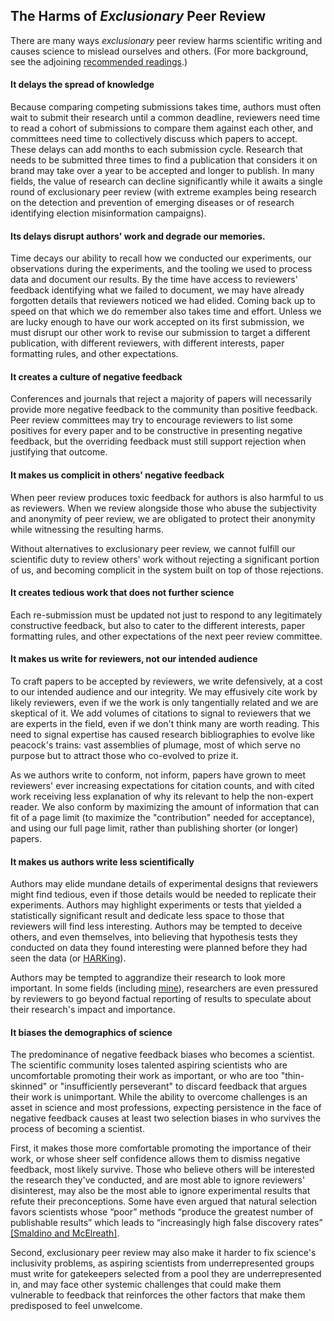 ## The Harms of *Exclusionary* Peer Review

There are many ways *exclusionary* peer review harms scientific writing and causes science to mislead ourselves and others. (For more background, see the adjoining [recommended readings](./Recommended-Readings.md).)

<a id="delaying-spread-of-knowledge"></a>
#### It delays the spread of knowledge
Because comparing competing submissions takes time, authors must often wait to submit their research until a common deadline, reviewers need time to read a cohort of submissions to compare them against each other, and committees need time to collectively discuss which papers to accept. These delays can add months to each submission cycle. Research that needs to be submitted three times to find a publication that considers it on brand may take over a year to be accepted and longer to publish. In many fields, the value of research can decline significantly while it awaits a single round of exclusionary peer review (with extreme examples being research on the detection and prevention of emerging diseases or of research identifying election misinformation campaigns).

<a id="delays-disrupt-memory"></a>
#### Its delays disrupt authors' work and degrade our memories.
Time decays our ability to recall how we conducted our experiments, our observations during the experiments, and the tooling we used to process data and document our results. By the time have access to reviewers' feedback identifying what we failed to document, we may have already forgotten details that reviewers noticed we had elided. Coming back up to speed on that which we do remember also takes time and effort. Unless we are lucky enough to have our work accepted on its first submission, we must disrupt our other work to revise our submission <!-- fixme, moving concepts to next block --> to target a different publication, with different reviewers, with different interests, paper formatting rules, and other expectations.

<a id="negative-feedback"></a>
#### It creates a culture of negative feedback
Conferences and journals that reject a majority of papers will necessarily provide more negative feedback to the community than positive feedback. Peer review committees may try to encourage reviewers to list some positives for every paper and to be constructive in presenting negative feedback, but the overriding feedback must still support rejection when justifying that outcome. 

#### It makes us complicit in others' negative feedback
When peer review produces toxic feedback for authors is also harmful to us as reviewers. When we review alongside those who abuse the subjectivity and anonymity of peer review, we are obligated to protect their anonymity while witnessing the resulting harms.

Without alternatives to exclusionary peer review, we cannot fulfill our scientific duty to review others' work without rejecting a significant portion of us, and becoming complicit in the system built on top of those rejections.

#### It creates tedious work that does not further science
Each re-submission must be updated not just to respond to any legitimately constructive feedback, but also to cater to the different interests, paper formatting rules, and other expectations of the next peer review committee.

<span id="audience"></span>
#### It makes us write for reviewers, not our intended audience
To craft papers to be accepted by reviewers, we write defensively, at a cost to our intended audience and our integrity. We may effusively cite work by likely reviewers, even if we the work is only tangentially related and we are skeptical of it. We add volumes of citations to signal to reviewers that we are experts in the field, even if we don't think many are worth reading. This need to signal expertise has caused research bibliographies to evolve like peacock's trains: vast assemblies of plumage, most of which serve no purpose but to attract those who co-evolved to prize it.

As we authors write to conform, not inform, papers have grown to meet reviewers' ever increasing expectations for citation counts, and with cited work receiving less explanation of why its relevant to help the non-expert reader. We also conform by maximizing the amount of information that can fit of a page limit (to maximize the "contribution" needed for acceptance), and using our full page limit, rather than publishing shorter (or longer) papers.

<a id="writing-less-scientifically"></a>
#### It makes us authors write less scientifically
Authors may elide mundane details of experimental designs that reviewers might find tedious, even if those details would be needed to replicate their experiments. Authors may highlight experiments or tests that yielded a statistically significant result and dedicate less space to those that reviewers will find less interesting. Authors may be tempted to deceive others, and even themselves, into believing that hypothesis tests they conducted on data they found interesting were planned before they had seen the data (or [HARKing](./Recommended-Readings.md#HARKing-Hypothesizing-After-the-Results-are-Known)).

Authors may be tempted to aggrandize their research to look more important. In some fields (including [mine](./Notes.md#speculation)), researchers are even pressured by reviewers to go beyond factual reporting of results to speculate about their research's impact and importance.

<a id="biasing-science"></a>
#### It biases the demographics of science

The predominance of negative feedback biases who becomes a scientist. The scientific community loses talented aspiring scientists who are uncomfortable promoting their work as important, or who are too "thin-skinned" or "insufficiently perseverant" to discard feedback that argues their work is unimportant. While the ability to overcome challenges is an asset in science and most professions, expecting persistence in the face of negative feedback causes at least two selection biases in who survives the process of becoming a scientist.

First, it makes those more comfortable promoting the importance of their work, or whose sheer self confidence allows them to dismiss negative feedback, most likely survive. Those who believe others will be interested the research they've conducted, and are most able to ignore reviewers' disinterest, may also be the most able to ignore experimental results that refute their preconceptions. Some have even argued that natural selection favors scientists whose “poor” methods “produce the greatest number of publishable results” which leads to “increasingly high false discovery rates” [[Smaldino and McElreath]](./Recommended-Readings.md/#the-natural-selection-of-bad-science).

Second, exclusionary peer review may also make it harder to fix science's inclusivity problems, as aspiring scientists from underrepresented groups must write for gatekeepers selected from a pool they are underrepresented in, and may face other systemic challenges that could make them vulnerable to feedback that reinforces the other factors that make them predisposed to feel unwelcome.
